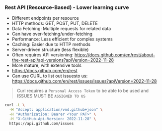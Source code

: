 ### Rest API (Resource-Based) - Lower learning curve
* Different endpoints per resource
* HTTP methods: GET, POST, PUT, DELETE
* Data Fetching: Multiple requests for related data
* Can have over-fetching/under-fetching
* Performance: Less efficient for complex systems
* Caching: Easier due to HTTP methods
* Server-driven structure (less flexible)
* Often requires API versioning: https://docs.github.com/en/rest/about-the-rest-api/api-versions?apiVersion=2022-11-28
* More mature, with extensive tools
* https://docs.github.com/en/rest
* Can use CURL to list out issuesto us: https://docs.github.com/en/rest/issues/issues?apiVersion=2022-11-28
> Curl requires a `Personal Access Token` to be able to be used and ISSUES MUST BE `ASSIGNED TO US`
```sh
curl -L \
  -H "Accept: application/vnd.github+json" \
  -H "Authorization: Bearer <Your PAT>" \
  -H "X-GitHub-Api-Version: 2022-11-28" \
  https://api.github.com/issues
```


